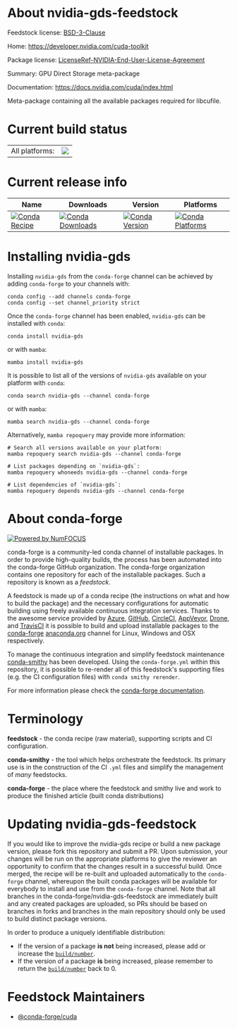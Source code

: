 About nvidia-gds-feedstock
==========================

Feedstock license: [BSD-3-Clause](https://github.com/conda-forge/nvidia-gds-feedstock/blob/main/LICENSE.txt)

Home: https://developer.nvidia.com/cuda-toolkit

Package license: [LicenseRef-NVIDIA-End-User-License-Agreement](https://docs.nvidia.com/cuda/eula/index.html)

Summary: GPU Direct Storage meta-package

Documentation: https://docs.nvidia.com/cuda/index.html

Meta-package containing all the available packages required for libcufile.


Current build status
====================


<table><tr><td>All platforms:</td>
    <td>
      <a href="https://dev.azure.com/conda-forge/feedstock-builds/_build/latest?definitionId=19588&branchName=main">
        <img src="https://dev.azure.com/conda-forge/feedstock-builds/_apis/build/status/nvidia-gds-feedstock?branchName=main">
      </a>
    </td>
  </tr>
</table>

Current release info
====================

| Name | Downloads | Version | Platforms |
| --- | --- | --- | --- |
| [![Conda Recipe](https://img.shields.io/badge/recipe-nvidia--gds-green.svg)](https://anaconda.org/conda-forge/nvidia-gds) | [![Conda Downloads](https://img.shields.io/conda/dn/conda-forge/nvidia-gds.svg)](https://anaconda.org/conda-forge/nvidia-gds) | [![Conda Version](https://img.shields.io/conda/vn/conda-forge/nvidia-gds.svg)](https://anaconda.org/conda-forge/nvidia-gds) | [![Conda Platforms](https://img.shields.io/conda/pn/conda-forge/nvidia-gds.svg)](https://anaconda.org/conda-forge/nvidia-gds) |

Installing nvidia-gds
=====================

Installing `nvidia-gds` from the `conda-forge` channel can be achieved by adding `conda-forge` to your channels with:

```
conda config --add channels conda-forge
conda config --set channel_priority strict
```

Once the `conda-forge` channel has been enabled, `nvidia-gds` can be installed with `conda`:

```
conda install nvidia-gds
```

or with `mamba`:

```
mamba install nvidia-gds
```

It is possible to list all of the versions of `nvidia-gds` available on your platform with `conda`:

```
conda search nvidia-gds --channel conda-forge
```

or with `mamba`:

```
mamba search nvidia-gds --channel conda-forge
```

Alternatively, `mamba repoquery` may provide more information:

```
# Search all versions available on your platform:
mamba repoquery search nvidia-gds --channel conda-forge

# List packages depending on `nvidia-gds`:
mamba repoquery whoneeds nvidia-gds --channel conda-forge

# List dependencies of `nvidia-gds`:
mamba repoquery depends nvidia-gds --channel conda-forge
```


About conda-forge
=================

[![Powered by
NumFOCUS](https://img.shields.io/badge/powered%20by-NumFOCUS-orange.svg?style=flat&colorA=E1523D&colorB=007D8A)](https://numfocus.org)

conda-forge is a community-led conda channel of installable packages.
In order to provide high-quality builds, the process has been automated into the
conda-forge GitHub organization. The conda-forge organization contains one repository
for each of the installable packages. Such a repository is known as a *feedstock*.

A feedstock is made up of a conda recipe (the instructions on what and how to build
the package) and the necessary configurations for automatic building using freely
available continuous integration services. Thanks to the awesome service provided by
[Azure](https://azure.microsoft.com/en-us/services/devops/), [GitHub](https://github.com/),
[CircleCI](https://circleci.com/), [AppVeyor](https://www.appveyor.com/),
[Drone](https://cloud.drone.io/welcome), and [TravisCI](https://travis-ci.com/)
it is possible to build and upload installable packages to the
[conda-forge](https://anaconda.org/conda-forge) [anaconda.org](https://anaconda.org/)
channel for Linux, Windows and OSX respectively.

To manage the continuous integration and simplify feedstock maintenance
[conda-smithy](https://github.com/conda-forge/conda-smithy) has been developed.
Using the ``conda-forge.yml`` within this repository, it is possible to re-render all of
this feedstock's supporting files (e.g. the CI configuration files) with ``conda smithy rerender``.

For more information please check the [conda-forge documentation](https://conda-forge.org/docs/).

Terminology
===========

**feedstock** - the conda recipe (raw material), supporting scripts and CI configuration.

**conda-smithy** - the tool which helps orchestrate the feedstock.
                   Its primary use is in the construction of the CI ``.yml`` files
                   and simplify the management of *many* feedstocks.

**conda-forge** - the place where the feedstock and smithy live and work to
                  produce the finished article (built conda distributions)


Updating nvidia-gds-feedstock
=============================

If you would like to improve the nvidia-gds recipe or build a new
package version, please fork this repository and submit a PR. Upon submission,
your changes will be run on the appropriate platforms to give the reviewer an
opportunity to confirm that the changes result in a successful build. Once
merged, the recipe will be re-built and uploaded automatically to the
`conda-forge` channel, whereupon the built conda packages will be available for
everybody to install and use from the `conda-forge` channel.
Note that all branches in the conda-forge/nvidia-gds-feedstock are
immediately built and any created packages are uploaded, so PRs should be based
on branches in forks and branches in the main repository should only be used to
build distinct package versions.

In order to produce a uniquely identifiable distribution:
 * If the version of a package **is not** being increased, please add or increase
   the [``build/number``](https://docs.conda.io/projects/conda-build/en/latest/resources/define-metadata.html#build-number-and-string).
 * If the version of a package **is** being increased, please remember to return
   the [``build/number``](https://docs.conda.io/projects/conda-build/en/latest/resources/define-metadata.html#build-number-and-string)
   back to 0.

Feedstock Maintainers
=====================

* [@conda-forge/cuda](https://github.com/orgs/conda-forge/teams/cuda/)

